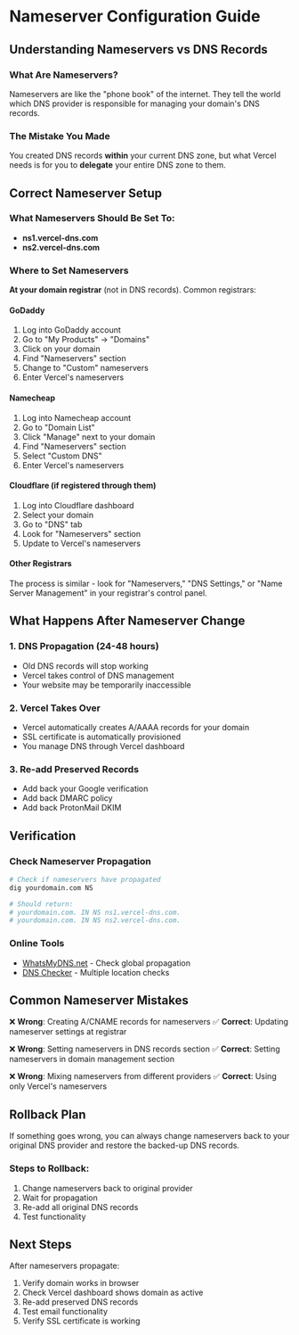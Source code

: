 # Nameserver Configuration Guide

## Understanding Nameservers vs DNS Records

### What Are Nameservers?
Nameservers are like the "phone book" of the internet. They tell the world which DNS provider is responsible for managing your domain's DNS records.

### The Mistake You Made
You created DNS records **within** your current DNS zone, but what Vercel needs is for you to **delegate** your entire DNS zone to them.

## Correct Nameserver Setup

### What Nameservers Should Be Set To:
- **ns1.vercel-dns.com**
- **ns2.vercel-dns.com**

### Where to Set Nameservers
**At your domain registrar** (not in DNS records). Common registrars:

#### GoDaddy
1. Log into GoDaddy account
2. Go to "My Products" → "Domains"
3. Click on your domain
4. Find "Nameservers" section
5. Change to "Custom" nameservers
6. Enter Vercel's nameservers

#### Namecheap
1. Log into Namecheap account
2. Go to "Domain List"
3. Click "Manage" next to your domain
4. Find "Nameservers" section
5. Select "Custom DNS"
6. Enter Vercel's nameservers

#### Cloudflare (if registered through them)
1. Log into Cloudflare dashboard
2. Select your domain
3. Go to "DNS" tab
4. Look for "Nameservers" section
5. Update to Vercel's nameservers

#### Other Registrars
The process is similar - look for "Nameservers," "DNS Settings," or "Name Server Management" in your registrar's control panel.

## What Happens After Nameserver Change

### 1. DNS Propagation (24-48 hours)
- Old DNS records will stop working
- Vercel takes control of DNS management
- Your website may be temporarily inaccessible

### 2. Vercel Takes Over
- Vercel automatically creates A/AAAA records for your domain
- SSL certificate is automatically provisioned
- You manage DNS through Vercel dashboard

### 3. Re-add Preserved Records
- Add back your Google verification
- Add back DMARC policy
- Add back ProtonMail DKIM

## Verification

### Check Nameserver Propagation
```bash
# Check if nameservers have propagated
dig yourdomain.com NS

# Should return:
# yourdomain.com. IN NS ns1.vercel-dns.com.
# yourdomain.com. IN NS ns2.vercel-dns.com.
```

### Online Tools
- [WhatsMyDNS.net](https://whatsmydns.net/) - Check global propagation
- [DNS Checker](https://dnschecker.org/) - Multiple location checks

## Common Nameserver Mistakes

❌ **Wrong**: Creating A/CNAME records for nameservers
✅ **Correct**: Updating nameserver settings at registrar

❌ **Wrong**: Setting nameservers in DNS records section
✅ **Correct**: Setting nameservers in domain management section

❌ **Wrong**: Mixing nameservers from different providers
✅ **Correct**: Using only Vercel's nameservers

## Rollback Plan

If something goes wrong, you can always change nameservers back to your original DNS provider and restore the backed-up DNS records.

### Steps to Rollback:
1. Change nameservers back to original provider
2. Wait for propagation
3. Re-add all original DNS records
4. Test functionality

## Next Steps

After nameservers propagate:
1. Verify domain works in browser
2. Check Vercel dashboard shows domain as active
3. Re-add preserved DNS records
4. Test email functionality
5. Verify SSL certificate is working